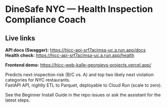 # DineSafe NYC — Health Inspection Compliance Coach

## Live links
**API docs (Swagger):** https://hicc-api-srf7acimsa-uc.a.run.app/docs  
**Health check:** https://hicc-api-srf7acimsa-uc.a.run.app/health

**Frontend demo:** https://hicc-web-kalle-georgievs-projects.vercel.app/

Predicts next-inspection risk (B/C vs. A) and top two likely next violation categories for NYC restaurants.  
FastAPI API, nightly ETL to Parquet, deployable to Cloud Run (scale to zero).

See the Beginner Install Guide in the repo issues or ask the assistant for the latest steps.
